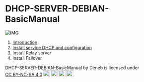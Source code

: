 # DHCP-SERVER-DEBIAN-BasicManual
![IMG](https://imgs.search.brave.com/FMngsoNsgZZMmu_3hUjJdmp2bGL3QDxytHqLh0JHx7I/rs:fit:860:0:0:0/g:ce/aHR0cHM6Ly90My5m/dGNkbi5uZXQvanBn/LzAxLzIzLzEyLzM4/LzM2MF9GXzEyMzEy/Mzg2Nl9FR3hJc1A2/alJmMWhMUDU2T0hE/VVdISHlKRjJLa2hm/cC5qcGc)
1. [Introduction](/doc/introduction.md)
2. [Install service DHCP and configuration](/doc/isc-dhcp-server.md)
3. Install Relay server
4. Install Failover
<p xmlns:cc="http://creativecommons.org/ns#" xmlns:dct="http://purl.org/dc/terms/"><span property="dct:title">DHCP-SERVER-DEBIAN-BasicManual</span> by <span property="cc:attributionName">Deneb</span> is licensed under <a href="https://creativecommons.org/licenses/by-nc-sa/4.0/?ref=chooser-v1" target="_blank" rel="license noopener noreferrer" style="display:inline-block;">CC BY-NC-SA 4.0<img style="height:22px!important;margin-left:3px;vertical-align:text-bottom;" src="https://mirrors.creativecommons.org/presskit/icons/cc.svg?ref=chooser-v1" alt=""><img style="height:22px!important;margin-left:3px;vertical-align:text-bottom;" src="https://mirrors.creativecommons.org/presskit/icons/by.svg?ref=chooser-v1" alt=""><img style="height:22px!important;margin-left:3px;vertical-align:text-bottom;" src="https://mirrors.creativecommons.org/presskit/icons/nc.svg?ref=chooser-v1" alt=""><img style="height:22px!important;margin-left:3px;vertical-align:text-bottom;" src="https://mirrors.creativecommons.org/presskit/icons/sa.svg?ref=chooser-v1" alt=""></a></p>
